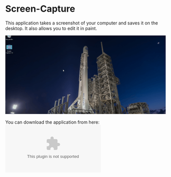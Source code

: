 # Screen-Capture
This application takes a screenshot of your computer and saves it on the desktop. It also allows you to edit it in paint.

![Screen Capture Gif](screen-capture.gif)

You can download the application from here: ![Screen Capture 1.0](screen-capture-1.0.exe)
